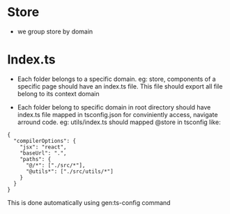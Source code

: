 # Store

- we group store by domain

# Index.ts

- Each folder belongs to a specific domain. eg: store, components of a specific page should have an index.ts file. This file should export all file belong to its context domain

- Each folder belong to specific domain in root directory should have index.ts file mapped in tsconfig.json for conviniently access, navigate arround code.
  eg: utils/index.ts should mapped @store in tsconfig like:

```
{
  "compilerOptions": {
    "jsx": "react",
    "baseUrl": ".",
    "paths": {
      "@/*": ["./src/*"],
      "@utils*": ["./src/utils/*"]
    }
  }
}
```

This is done automatically using gen:ts-config command
